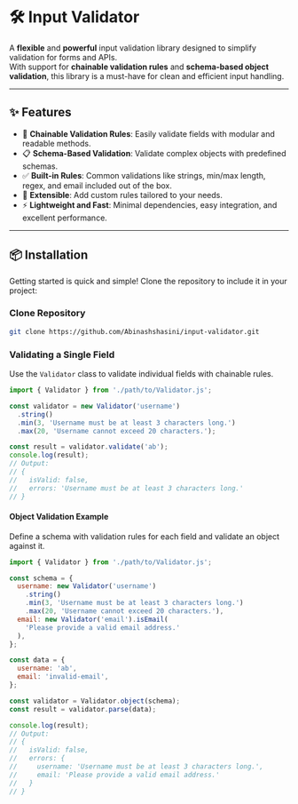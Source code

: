 # 🛠️ Input Validator

A **flexible** and **powerful** input validation library designed to simplify validation for forms and APIs.  
With support for **chainable validation rules** and **schema-based object validation**, this library is a must-have for clean and efficient input handling.

---

## ✨ Features  

- 🚀 **Chainable Validation Rules**: Easily validate fields with modular and readable methods.  
- 📋 **Schema-Based Validation**: Validate complex objects with predefined schemas.  
- ✅ **Built-in Rules**: Common validations like strings, min/max length, regex, and email included out of the box.  
- 🔧 **Extensible**: Add custom rules tailored to your needs.  
- ⚡ **Lightweight and Fast**: Minimal dependencies, easy integration, and excellent performance.  

---

## 📦 Installation  

Getting started is quick and simple! Clone the repository to include it in your project:  

### Clone Repository  

```bash
git clone https://github.com/Abinashshasini/input-validator.git
```

### Validating a Single Field

Use the `Validator` class to validate individual fields with chainable rules.

```javascript
import { Validator } from './path/to/Validator.js';

const validator = new Validator('username')
  .string()
  .min(3, 'Username must be at least 3 characters long.')
  .max(20, 'Username cannot exceed 20 characters.');

const result = validator.validate('ab');
console.log(result);
// Output:
// {
//   isValid: false,
//   errors: 'Username must be at least 3 characters long.'
// }
```

#### Object Validation Example

Define a schema with validation rules for each field and validate an object against it.

```javascript
import { Validator } from './path/to/Validator.js';

const schema = {
  username: new Validator('username')
    .string()
    .min(3, 'Username must be at least 3 characters long.')
    .max(20, 'Username cannot exceed 20 characters.'),
  email: new Validator('email').isEmail(
    'Please provide a valid email address.'
  ),
};

const data = {
  username: 'ab',
  email: 'invalid-email',
};

const validator = Validator.object(schema);
const result = validator.parse(data);

console.log(result);
// Output:
// {
//   isValid: false,
//   errors: {
//     username: 'Username must be at least 3 characters long.',
//     email: 'Please provide a valid email address.'
//   }
// }
```
